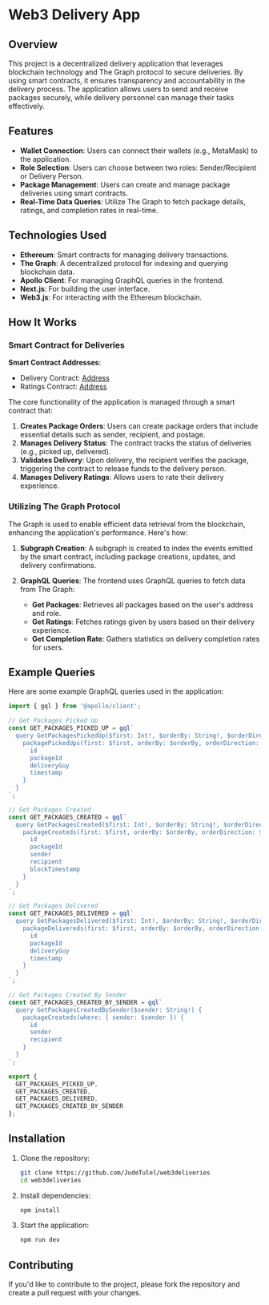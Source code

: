 # Web3 Delivery App

## Overview

This project is a decentralized delivery application that leverages blockchain technology and The Graph protocol to secure deliveries. By using smart contracts, it ensures transparency and accountability in the delivery process. The application allows users to send and receive packages securely, while delivery personnel can manage their tasks effectively.

## Features

- **Wallet Connection**: Users can connect their wallets (e.g., MetaMask) to the application.
- **Role Selection**: Users can choose between two roles: Sender/Recipient or Delivery Person.
- **Package Management**: Users can create and manage package deliveries using smart contracts.
- **Real-Time Data Queries**: Utilize The Graph to fetch package details, ratings, and completion rates in real-time.

## Technologies Used

- **Ethereum**: Smart contracts for managing delivery transactions.
- **The Graph**: A decentralized protocol for indexing and querying blockchain data.
- **Apollo Client**: For managing GraphQL queries in the frontend.
- **Next.js**: For building the user interface.
- **Web3.js**: For interacting with the Ethereum blockchain.

## How It Works

### Smart Contract for Deliveries

**Smart Contract Addresses**:
- Delivery Contract: [Address](https://eth-sepolia.blockscout.com/address/0x8BA77209a94d16CA5d4f7Bf3A8641927B69046aA)
- Ratings Contract: [Address](https://eth-sepolia.blockscout.com/address/0x2Bd08EE606CcB8f74bd3770e04C5c2F2dE17e25b)

The core functionality of the application is managed through a smart contract that:

1. **Creates Package Orders**: Users can create package orders that include essential details such as sender, recipient, and postage.
2. **Manages Delivery Status**: The contract tracks the status of deliveries (e.g., picked up, delivered).
3. **Validates Delivery**: Upon delivery, the recipient verifies the package, triggering the contract to release funds to the delivery person.
4. **Manages Delivery Ratings**: Allows users to rate their delivery experience.

### Utilizing The Graph Protocol

The Graph is used to enable efficient data retrieval from the blockchain, enhancing the application's performance. Here's how:

1. **Subgraph Creation**: A subgraph is created to index the events emitted by the smart contract, including package creations, updates, and delivery confirmations.
   
2. **GraphQL Queries**: The frontend uses GraphQL queries to fetch data from The Graph:
   - **Get Packages**: Retrieves all packages based on the user's address and role.
   - **Get Ratings**: Fetches ratings given by users based on their delivery experience.
   - **Get Completion Rate**: Gathers statistics on delivery completion rates for users.

## Example Queries

Here are some example GraphQL queries used in the application:

```javascript
import { gql } from '@apollo/client';

// Get Packages Picked Up
const GET_PACKAGES_PICKED_UP = gql`
  query GetPackagesPickedUp($first: Int!, $orderBy: String!, $orderDirection: String!) {
    packagePickedUps(first: $first, orderBy: $orderBy, orderDirection: $orderDirection) {
      id
      packageId
      deliveryGuy
      timestamp
    }
  }
`;

// Get Packages Created
const GET_PACKAGES_CREATED = gql`
  query GetPackagesCreated($first: Int!, $orderBy: String!, $orderDirection: String!) {
    packageCreateds(first: $first, orderBy: $orderBy, orderDirection: $orderDirection) {
      id
      packageId
      sender
      recipient
      blockTimestamp
    }
  }
`;

// Get Packages Delivered
const GET_PACKAGES_DELIVERED = gql`
  query GetPackagesDelivered($first: Int!, $orderBy: String!, $orderDirection: String!) {
    packageDelivereds(first: $first, orderBy: $orderBy, orderDirection: $orderDirection) {
      id
      packageId
      deliveryGuy
      timestamp
    }
  }
`;

// Get Packages Created By Sender
const GET_PACKAGES_CREATED_BY_SENDER = gql`
  query GetPackagesCreatedBySender($sender: String!) {
    packageCreateds(where: { sender: $sender }) {
      id
      sender
      recipient
    }
  }
`;

export { 
  GET_PACKAGES_PICKED_UP, 
  GET_PACKAGES_CREATED, 
  GET_PACKAGES_DELIVERED, 
  GET_PACKAGES_CREATED_BY_SENDER 
};
```

## Installation

1. Clone the repository:

   ```bash
   git clone https://github.com/JudeTulel/web3deliveries
   cd web3deliveries
   ```

2. Install dependencies:

   ```bash
   npm install
   ```

3. Start the application:

   ```bash
   npm run dev
   ```

## Contributing

If you'd like to contribute to the project, please fork the repository and create a pull request with your changes.
